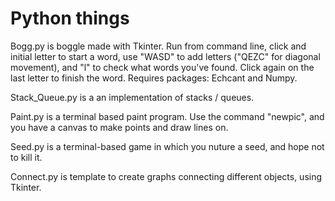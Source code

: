 # Python things

Bogg.py is boggle made with Tkinter. Run from command line, click and initial letter to start a word, use "WASD" to add letters ("QEZC" for diagonal movement), and "l" to check what words you've found. Click again on the last letter to finish the word. 
Requires packages: Echcant and Numpy.

Stack_Queue.py is a an implementation of stacks / queues.

Paint.py is a terminal based paint program.
Use the command "newpic", and you have a canvas to make points and draw lines on.

Seed.py is a terminal-based game in which you nuture a seed, and hope not to kill it.

Connect.py is template to create graphs connecting different objects, using Tkinter.

